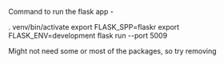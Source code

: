 Command to run the flask app -

. venv/bin/activate
export FLASK_SPP=flaskr
export FLASK_ENV=development
flask run --port 5009

Might not need some or most of the packages, so try removing
